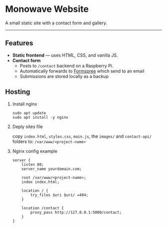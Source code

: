 # Monowave Website

A small static site with a contact form and gallery.

---

## Features

- **Static frontend** — uses HTML, CSS, and vanilla JS.
- **Contact form**
  - Posts to  `/contact` backend on a Raspberry Pi.
  - Automatically forwards to [Formspree](https://formspree.io/) which send to an email
  - Submissions are stored locally as a backup

## Hosting

1. Install nginx

   ```
   sudo apt update
   sudo apt install -y nginx
   ```
2. Deply sites file

   copy `index.html`, `styles.css`, `main.js`, the `images/` and `contact-api/` folders to: `/var/www/<project-name>`
3. Nginx config example

   ```
   server {
       listen 80;
       server_name yourdomain.com;

       root /var/www/<project-name>;
       index index.html;

       location / {
           try_files $uri $uri/ =404;
       }

       location /contact {
           proxy_pass http://127.0.0.1:5000/contact;
       }
   }
   ```
